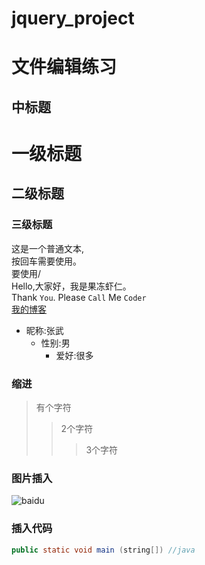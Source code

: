# jquery_project
文件编辑练习
======
中标题
-----
# 一级标题  
## 二级标题  
### 三级标题 
这是一个普通文本,<br>
按回车需要使用。<br>要使用/<br>
    Hello,大家好，我是果冻虾仁。<br>
Thank `You`. Please `Call` Me `Coder`<br>
[我的博客](http://blog.csdn.net/guodongxiaren "悬停显示")<br>
* 昵称:张武
  * 性别:男
    * 爱好:很多
### 缩进
>有个字符
>>2个字符
>>>3个字符
### 图片插入
![baidu](http://www.baidu.com/img/bdlogo.gif "百度logo") 
### 插入代码
```java
public static void main (string[]) //java


